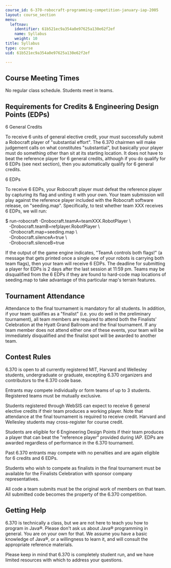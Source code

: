 ```yaml
---
course_id: 6-370-robocraft-programming-competition-january-iap-2005
layout: course_section
menu:
  leftnav:
    identifier: 61b521ec9a354a0e97625a130e62f2ef
    name: Syllabus
    weight: 10
title: Syllabus
type: course
uid: 61b521ec9a354a0e97625a130e62f2ef

---
```


Course Meeting Times
--------------------

No regular class schedule. Students meet in teams.

Requirements for Credits & Engineering Design Points (EDPs)
-----------------------------------------------------------

6 General Credits

To receive 6 units of general elective credit, your must successfully submit a Robocraft player of "substantial effort". The 6.370 chairmen will make judgement calls on what constitutes "substantial", but basically your player must do something other than sit at its starting location. It does not have to beat the reference player for 6 general credits, although if you do qualify for 6 EDPs (see next section), then you automatically qualify for 6 general credits.

6 EDPs

To receive 6 EDPs, your Robocraft player must defeat the reference player by capturing its flag and uniting it with your own. Your team submission will play against the reference player included with the Robocraft software release, on "seeding.map". Specifically, to test whether team XXX receives 6 EDPs, we will run:

$ run-robocraft -Drobocraft.teamA=teamXXX.RobotPlayer \\  
   -Drobocraft.teamB=refplayer.RobotPlayer \\  
   -Drobocraft.map=seeding.map \\  
   -Drobocraft.silenceA=true \\  
   -Drobocraft.silenceB=true

If the output of the game engine indicates, "TeamA controls both flags!" (a message that gets printed once a single one of your robots is carrying both team flags), then your team will receive 6 EDPs. The deadline for submitting a player for EDPs is 2 days after the last session at 11:59 pm. Teams may be disqualified from the 6 EDPs if they are found to hard-code map locations of seeding.map to take advantage of this particular map's terrain features.

Tournament Attendance
---------------------

Attendance to the final tournament is mandatory for all students. In addition, if your team qualifies as a "finalist" (i.e. you do well in the preliminary tournament), all team members are required to attend both the Finalists' Celebration at the Hyatt Grand Ballroom and the final tournament. If any team member does not attend either one of these events, your team will be immediately disqualified and the finalist spot will be awarded to another team.

Contest Rules
-------------

6.370 is open to all currently registered MIT, Harvard and Wellesley students, undergraduate or graduate, excepting 6.370 organizers and contributors to the 6.370 code base.

Entrants may compete individually or form teams of up to 3 students. Registered teams must be mutually exclusive.

Students registered through WebSIS can expect to receive 6 general elective credits if their team produces a working player. Note that attendance at the final tournament is required to receive credit. Harvard and Wellesley students may cross-register for course credit.

Students are eligible for 6 Engineering Design Points if their team produces a player that can beat the "reference player" provided during IAP. EDPs are awarded regardless of performance in the 6.370 tournament.

Past 6.370 entrants may compete with no penalties and are again eligible for 6 credits and 6 EDPs.

Students who wish to compete as finalists in the final tournament must be available for the Finalists Celebration with sponsor company representatives.

All code a team submits must be the original work of members on that team. All submitted code becomes the property of the 6.370 competition.

Getting Help
------------

6.370 is technically a class, but we are not here to teach you how to program in Java®. Please don't ask us about Java® programming in general. You are on your own for that. We assume you have a basic knowledge of Java®, or a willingness to learn it, and will consult the appropriate reference materials.

Please keep in mind that 6.370 is completely student run, and we have limited resources with which to address your questions.